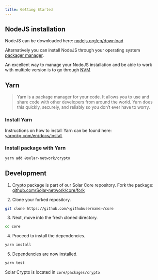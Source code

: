 ```yaml
---
title: Getting Started
---
```


## NodeJS installation

NodeJS can be downloaded here: <a href="https://nodejs.org/en/download/" target="_blank" rel="noopener noreferrer">nodejs.org/en/download</a>

Alternatively you can install NodeJS through your operating system <a href="https://nodejs.org/en/download/package-manager/" target="_blank" rel="noopener noreferrer">packager manager</a>.

An excellent way to manage your NodeJS installation and be able to work with multiple version is to go through <a href="https://github.com/nvm-sh/nvm" target="_blank" rel="noopener noreferrer">NVM</a>.

## Yarn

> Yarn is a package manager for your code. It allows you to use and share code with other developers from around the world. Yarn does this quickly, securely, and reliably so you don’t ever have to worry.

### Install Yarn

Instructions on how to install Yarn can be found here: <a href="https://yarnpkg.com/en/docs/install" target="_blank" rel="noopener noreferrer">yarnpkg.com/en/docs/install</a>

### Install package with Yarn

```bash
yarn add @solar-network/crypto
```

## Development

1. Crypto package is part of our Solar Core repository. Fork the package: <a href="https://github.com/Solar-network/core/fork" target="_blank" rel="noopener noreferrer">github.com/Solar-network/core/fork</a>

2. Clone your forked repository.

```bash
git clone https://github.com/<githubusername>/core
```

<!-- markdownlint-disable MD029 -->
3. Next, move into the fresh cloned directory.
<!-- markdownlint-enable MD029 -->

```bash
cd core
```

<!-- markdownlint-disable MD029 -->
4. Proceed to install the dependencies.
<!-- markdownlint-enable MD029 -->

```bash
yarn install
```

<!-- markdownlint-disable MD029 -->
5. Dependencies are now installed.
<!-- markdownlint-enable MD029 -->

```bash
yarn test
```

<div class="admonition tip">
    <p class="admonition-title">Solar Crypto is located in <code>core/packages/crypto</code></p>
</div>
